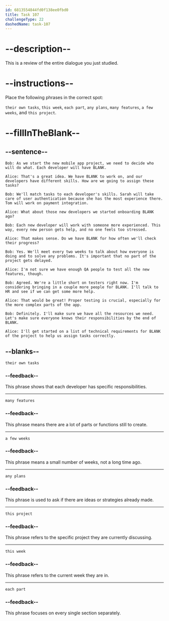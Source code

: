 ```yaml
---
id: 6813554844fd0f138ee0fbd0
title: Task 107
challengeType: 22
dashedName: task-107
---
```


<!-- REVIEW -->

# --description--

This is a review of the entire dialogue you just studied.

# --instructions--

Place the following phrases in the correct spot:

`their own tasks`, `this week`, `each part`, `any plans`, `many features`, `a few weeks`, and `this project`.

# --fillInTheBlank--

## --sentence--

`Bob: As we start the new mobile app project, we need to decide who will do what. Each developer will have BLANK.`

`Alice: That's a great idea. We have BLANK to work on, and our developers have different skills. How are we going to assign these tasks?`

`Bob: We'll match tasks to each developer's skills. Sarah will take care of user authentication because she has the most experience there. Tom will work on payment integration.`

`Alice: What about those new developers we started onboarding BLANK ago?`

`Bob: Each new developer will work with someone more experienced. This way, every new person gets help, and no one feels too stressed.`

`Alice: That makes sense. Do we have BLANK for how often we'll check their progress?`

`Bob: Yes. We'll meet every two weeks to talk about how everyone is doing and to solve any problems. It's important that no part of the project gets delayed.`

`Alice: I'm not sure we have enough QA people to test all the new features, though.`

`Bob: Agreed. We're a little short on testers right now. I'm considering bringing in a couple more people for BLANK. I'll talk to HR and see if we can get some more help.`

`Alice: That would be great! Proper testing is crucial, especially for the more complex parts of the app.`

`Bob: Definitely. I'll make sure we have all the resources we need. Let's make sure everyone knows their responsibilities by the end of BLANK.`

`Alice: I'll get started on a list of technical requirements for BLANK of the project to help us assign tasks correctly.`

## --blanks--

`their own tasks`

### --feedback--

This phrase shows that each developer has specific responsibilities.

---

`many features`

### --feedback--

This phrase means there are a lot of parts or functions still to create.

---

`a few weeks`

### --feedback--

This phrase means a small number of weeks, not a long time ago.

---

`any plans`

### --feedback--

This phrase is used to ask if there are ideas or strategies already made.

---

`this project`

### --feedback--

This phrase refers to the specific project they are currently discussing.

---

`this week`

### --feedback--

This phrase refers to the current week they are in.

---

`each part`

### --feedback--

This phrase focuses on every single section separately.
